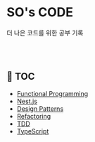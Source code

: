 # SO's CODE

더 나은 코드를 위한 공부 기록

<br />
<br />

## 🧮 TOC

- [Functional Programming](/FP)
- [Nest.js](/Nest)
- [Design Patterns](/Patterns)
- [Refactoring](/Refactoring)
- [TDD](/TDD)
- [TypeScript](/TypeScript)
